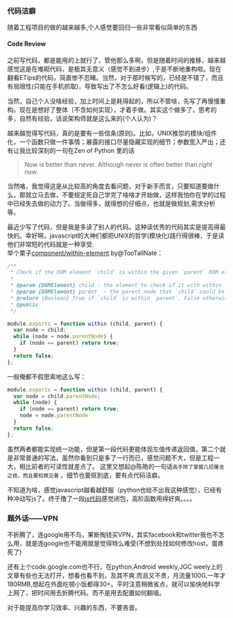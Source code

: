### 代码洁癖
随着工程项目的做的越来越多,个人感觉要回归一些非常看似简单的东西

#### Code Review
之前写代码，都是能用的上就行了，管他那么多啊，但是随着时间的推移，越来越感觉这是在堆砌代码，是极其无意义（感觉不到进步）,于是不断地重构啦。现在翻看ETips的代码，简直惨不忍睹。当然，对于那时候写的，已经是不错了，而且有局限性(只能在手机抓取)，导致写出了不怎么好看(逻辑上)的代码。

当然，自己个人没啥经验，加上时间上是耗得起的，所以不管啥，先写了再慢慢重构。现在是想好了整体（不含如何实现），才着手做。其实这个做多了，思考的多，自然有经验，话说架构师就是这么来的(个人认为)？

越来越觉得写代码，真的是要有一些信条(原则)。比如，UNIX推崇的模块/组件化，一个函数只做一件事情；暴露的接口尽量隐藏实现的细节；参数宽入严出；还有让我比较深刻的一句在Zen of Python 里的话
>Now is better than never. Although never is often better than *right* now.  

当然咯，我觉得这是从比较高的角度去看问题，对于新手而言，只要知道要做什么，那就立马去做，不要规定死自己学完了啥啥才开始做，这样我怕你在学的过程中已经失去做的动力了。当做得多，就得想的仔细点，也就是做规划,需求分析等。

最近少写了代码，但是我是多读了别人的代码。这种读优秀的代码其实是提高得最快的。幸好啊，javascript的大神们都把UNIX的哲学(模块化)践行得很棒，于是读他们非常短的代码就是一种享受.  
举个栗子[component/within-element](https://github.com/component/within-element/blob/master/index.js) by@TooTallNate：

```javascript
/**
 * Check if the DOM element `child` is within the given `parent` DOM element.
 *
 * @param {DOMElement} child - the element to check if it with within `parent`
 * @param {DOMElement} parent  - the parent node that `child` could be inside of
 * @return {Boolean} True if `child` is within `parent`. False otherwise.
 * @public
 */

module.exports = function within (child, parent) {
  var node = child;
  while (node = node.parentNode) {
    if (node == parent) return true;
  }
  return false;
};

```

一般俺都不假思索地这么写：
```javascript
module.exports = function within (child, parent) {
  var node = child.parentNode;
  while (node) {
    if (node == parent) return true;
	node = node.parentNode
  }
  return false;
};
```

虽然两者都能实现统一功能，但是第一段代码更能体现左值传递返回值，第二个就是非常普通的写法，虽然你看到只是多了一行而已，感觉问题不大，但是工程一大，相比前者的可读性就差点了。
这里又想起@陈皓的一句话`高手除了掌握几招屠龙之技，而且要知微见著` ，细节也要抠到底，要有点代码洁癖。

不知道为啥，感觉javascript越看越舒服（python也给不出我这种感觉），已经有种冲动写js了。终于撸了一段[js代码](https://github.com/Jayin/XCode/blob/master/projects/P/javascript/P.js)感觉闭包，高阶函数用得好爽。。。。

### 题外话——VPN
不折腾了，连google用不鸟，果断掏钱买VPN，其实facebook和twitter我也不怎么用，就是连google也不能用就是觉得特么难受(不想到处找如何修改host，蛋疼死了)

还有上个code.google.com也不行，在python,Android weekly,JGC weely上的文章有些也无法打开，想看也看不到，及其不爽.而且又不贵，月流量100G,一年才180RMB,想起在外面吃顿小饭都得30+。平时注意稍微省点，就可以愉快地科学上网了，把时间用去折腾代码，而不是用去配置如何翻墙。

对于能提高你学习效率、兴趣的东西，不要吝啬。
